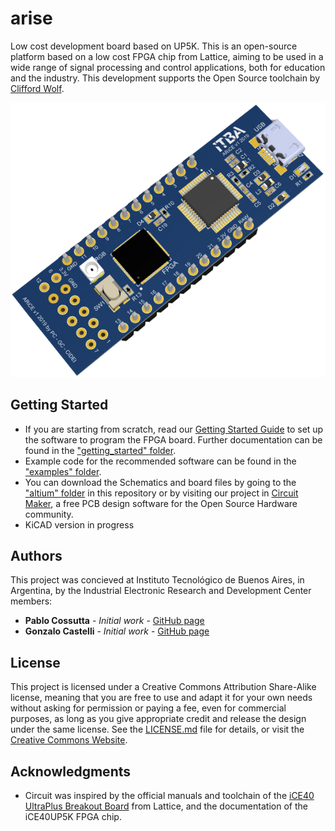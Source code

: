 # arise
Low cost development board based on UP5K.
This is an open-source platform based on a low cost FPGA chip from Lattice, aiming to be used in a wide range of signal processing and control applications, both for education and the industry.
This development supports the Open Source toolchain by [Clifford Wolf](http://www.clifford.at/icestorm/).

![ARiCE](/getting_started/document/figs/fig1a.png)

## Getting Started

- If you are starting from scratch, read our [Getting Started Guide](getting_started/document/gs_apio.pdf) to set up the software to program the FPGA board. Further documentation can be found in the ["getting_started" folder](getting_started/document).
- Example code for the recommended software can be found in the ["examples" folder](getting_started/example).
- You can download the Schematics and board files by going to the ["altium" folder](Altium) in this repository or by visiting our project in [Circuit Maker](https://workspace.circuitmaker.com/Projects/Details/Gonzalo-Castelli/FPGA-ITBA), a free PCB design software for the Open Source Hardware community.
- KiCAD version in progress

## Authors
This project was concieved at Instituto Tecnológico de Buenos Aires, in Argentina, by the Industrial Electronic Research and Development Center members:
* **Pablo Cossutta** - *Initial work* - [GitHub page](https://github.com/pcossutta)
* **Gonzalo Castelli** - *Initial work* - [GitHub page](https://github.com/gonzalocastelli)

## License

This project is licensed under a Creative Commons Attribution Share-Alike license, meaning that you are free to use and adapt it for your own needs without asking for permission or paying a fee, even for commercial purposes, as long as you give appropriate credit and release the design under the same license. See the [LICENSE.md](LICENSE.md) file for details, or visit the [Creative Commons Website](https://creativecommons.org/licenses/by-sa/3.0/).


## Acknowledgments

* Circuit was inspired by the official manuals and toolchain of the [iCE40 UltraPlus Breakout Board](http://www.latticesemi.com/en/Products/DevelopmentBoardsAndKits/iCE40UltraPlusBreakoutBoard.aspx) from Lattice, and the documentation of the iCE40UP5K FPGA chip.
